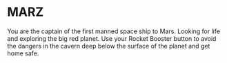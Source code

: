 # MARZ
You are the captain of the first manned space ship to Mars. 
Looking for life and exploring the big red planet.
Use your Rocket Booster button to avoid the dangers
in the cavern deep below the surface of the planet
and get home safe.
